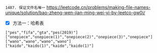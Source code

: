 
`1487. 保证文件名唯一` https://leetcode.cn/problems/making-file-names-unique/solution/bao-zheng-wen-jian-ming-wei-yi-by-leetco-gw0i/
- [x] 方法一：哈希表

```
["pes","fifa","gta","pes(2019)"]
["onepiece","onepiece(1)","onepiece(2)","onepiece(3)","onepiece"]
["wano","wano","wano","wano"]
["kaido","kaido(1)","kaido","kaido(1)"]
```
